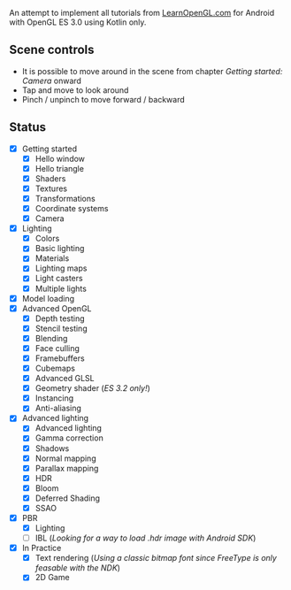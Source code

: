 An attempt to implement all tutorials from [LearnOpenGL.com](https://learnopengl.com/) for Android with OpenGL ES 3.0 using Kotlin only.

## Scene controls

* It is possible to move around in the scene from chapter *Getting started: Camera* onward
* Tap and move to look around
* Pinch / unpinch to move forward / backward

## Status

- [x] Getting started
    - [x] Hello window
    - [x] Hello triangle
    - [x] Shaders
    - [x] Textures
    - [x] Transformations
    - [x] Coordinate systems
    - [x] Camera
- [x] Lighting
    - [x] Colors
    - [x] Basic lighting
    - [x] Materials
    - [x] Lighting maps
    - [x] Light casters
    - [x] Multiple lights
- [x] Model loading
- [x] Advanced OpenGL
    - [x] Depth testing
    - [x] Stencil testing
    - [x] Blending
    - [x] Face culling
    - [x] Framebuffers
    - [x] Cubemaps
    - [x] Advanced GLSL
    - [x] Geometry shader (*ES 3.2 only!*)
    - [x] Instancing
    - [x] Anti-aliasing
- [x] Advanced lighting
    - [x] Advanced lighting
    - [x] Gamma correction
    - [x] Shadows
    - [x] Normal mapping
    - [x] Parallax mapping
    - [x] HDR
    - [x] Bloom
    - [x] Deferred Shading
    - [x] SSAO
- [x] PBR
    - [x] Lighting
    - [ ] IBL (*Looking for a way to load .hdr image with Android SDK*)
- [x] In Practice
    - [x] Text rendering (*Using a classic bitmap font since FreeType is only feasable with the NDK*)
    - [x] 2D Game
